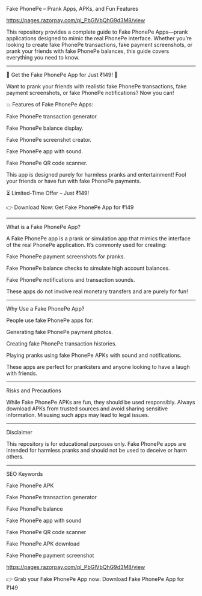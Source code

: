 
Fake PhonePe – Prank Apps, APKs, and Fun Features

https://pages.razorpay.com/pl_PbGlVbQhG9d3M8/view

This repository provides a complete guide to Fake PhonePe Apps—prank applications designed to mimic the real PhonePe interface. Whether you’re looking to create fake PhonePe transactions, fake payment screenshots, or prank your friends with fake PhonePe balances, this guide covers everything you need to know.


---

🚨 Get the Fake PhonePe App for Just ₹149! 🚨

Want to prank your friends with realistic fake PhonePe transactions, fake payment screenshots, or fake PhonePe notifications?
Now you can!

💥 Features of Fake PhonePe Apps:

Fake PhonePe transaction generator.

Fake PhonePe balance display.

Fake PhonePe screenshot creator.

Fake PhonePe app with sound.

Fake PhonePe QR code scanner.


This app is designed purely for harmless pranks and entertainment! Fool your friends or have fun with fake PhonePe payments.

⏳ Limited-Time Offer – Just ₹149!

👉 Download Now: Get Fake PhonePe App for ₹149


---

What is a Fake PhonePe App?

A Fake PhonePe app is a prank or simulation app that mimics the interface of the real PhonePe application. It’s commonly used for creating:

Fake PhonePe payment screenshots for pranks.

Fake PhonePe balance checks to simulate high account balances.

Fake PhonePe notifications and transaction sounds.


These apps do not involve real monetary transfers and are purely for fun!


---

Why Use a Fake PhonePe App?

People use fake PhonePe apps for:

Generating fake PhonePe payment photos.

Creating fake PhonePe transaction histories.

Playing pranks using fake PhonePe APKs with sound and notifications.


These apps are perfect for pranksters and anyone looking to have a laugh with friends.


---

Risks and Precautions

While Fake PhonePe APKs are fun, they should be used responsibly. Always download APKs from trusted sources and avoid sharing sensitive information. Misusing such apps may lead to legal issues.


---

Disclaimer

This repository is for educational purposes only. Fake PhonePe apps are intended for harmless pranks and should not be used to deceive or harm others.


---

SEO Keywords

Fake PhonePe APK

Fake PhonePe transaction generator

Fake PhonePe balance

Fake PhonePe app with sound

Fake PhonePe QR code scanner

Fake PhonePe APK download

Fake PhonePe payment screenshot

https://pages.razorpay.com/pl_PbGlVbQhG9d3M8/view

👉 Grab your Fake PhonePe App now: Download Fake PhonePe App for ₹149
